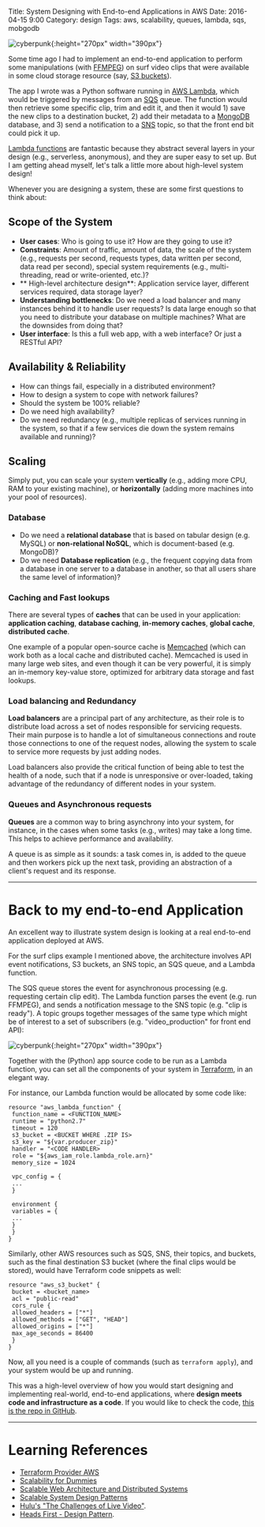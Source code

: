 Title: System Designing with End-to-end Applications in AWS
Date: 2016-04-15 9:00 
Category: design
Tags: aws, scalability, queues, lambda, sqs, mobgodb

![cyberpunk](./cyberpunk/city.jpg){:height="270px" width="390px"}

Some time ago I had to implement an end-to-end application to perform some manipulations (with [FFMPEG](https://ffmpeg.org/)) on surf video clips that were available in some cloud storage resource (say, [S3 buckets](https://docs.aws.amazon.com/AmazonS3/latest/dev/UsingBucket.html)).

The app I wrote was a Python software running in [AWS Lambda](https://aws.amazon.com/lambda/), which would be triggered by messages from an [SQS](https://aws.amazon.com/sqs/) queue. The function would then retrieve some specific clip, trim and edit it, and then it would 1) save the new clips to a destination bucket, 2) add their metadata to a [MongoDB](https://www.mongodb.com/) database, and 3) send a notification to a [SNS](https://aws.amazon.com/sns/) topic, so that the front end bit could pick it up.

[Lambda functions](https://en.wikipedia.org/wiki/Anonymous_function) are fantastic because they abstract several layers in your design (e.g., serverless, anonymous), and they are super easy to set up. But I am getting ahead myself, let's talk a little more about high-level system design!

Whenever you are designing a system, these are some first questions to think about:

## Scope of the System

- **User cases**: Who is going to use it? How are they going to use it?
- **Constraints**: Amount of traffic, amount of data, the scale of the system (e.g., requests per second, requests types, data written per second, data read per second), special system requirements (e.g., multi-threading, read or write-oriented, etc.)?
- ** High-level architecture design**: Application service layer, different services required, data storage layer?
- **Understanding bottlenecks**: Do we need a load balancer and many instances behind it to handle user requests? Is data large enough so that you need to distribute your database on multiple machines? What are the downsides from doing that?
- **User interface**: Is this a full web app, with a web interface? Or just a RESTful API?


## Availability & Reliability

- How can things fail, especially in a distributed environment?
- How to design a system to cope with network failures?
- Should the system be 100% reliable? 
- Do we need high availability? 
- Do we need redundancy (e.g., multiple replicas of services running in the system, so that if a few services die down the system remains available and running)?

## Scaling

Simply put, you can scale your system **vertically** (e.g., adding more CPU, RAM to your existing machine), or **horizontally** (adding more machines into your pool of resources).

### Database

- Do we need a **relational database** that is based on tabular design (e.g. MySQL) or **non-relational NoSQL**, which is document-based (e.g. MongoDB)?
- Do we need **Database replication** (e.g., the frequent copying data from a database in one server to a database in another, so that all users share the same level of information)?


### Caching and Fast lookups

There are several types of **caches** that can be used in your application: **application caching**, **database caching**, **in-memory caches**, **global cache**, **distributed cache**.

One example of a popular open-source cache is [Memcached](http://memcached.org/) (which can work both as a local cache and distributed cache). Memcached is used in many large web sites, and even though it can be very powerful, it is simply an in-memory key-value store, optimized for arbitrary data storage and fast lookups.


### Load balancing and Redundancy

**Load balancers** are a principal part of any architecture, as their role is to distribute load across a set of nodes responsible for servicing requests. Their main purpose is to handle a lot of simultaneous connections and route those connections to one of the request nodes, allowing the system to scale to service more requests by just adding nodes.

Load balancers also provide the critical function of being able to test the health of a node, such that if a node is unresponsive or over-loaded, taking advantage of the redundancy of different nodes in your system.


### Queues and Asynchronous requests

**Queues** are a common way to bring asynchrony into your system, for instance, in the cases when some tasks (e.g., writes) may take a long time. This helps to achieve performance and availability.

 A queue is as simple as it sounds: a task comes in, is added to the queue and then workers pick up the next task, providing an abstraction of a client's request and its response.

-------

# Back to my end-to-end Application

An excellent way to illustrate system design is looking at a real end-to-end application deployed at AWS. 

For the surf clips example I mentioned above, the architecture involves API event notifications, S3 buckets, an SNS topic, an SQS queue, and a Lambda function.

The SQS queue stores the event for asynchronous processing (e.g. requesting certain clip edit). The Lambda function parses the event (e.g. run FFMPEG), and sends a notification message to the SNS topic (e.g. "clip is ready"). A topic groups together messages of the same type which might be of interest to a set of subscribers (e.g. "video_production" for front end API):

![cyberpunk](./cyberpunk/aws.png){:height="270px" width="390px"}

Together with the (Python) app source code to be run as a Lambda function, you can set all the components of your system in [Terraform](https://www.terraform.io/), in an elegant way. 

For instance, our Lambda function would be allocated by some code like:

```
resource "aws_lambda_function" {
 function_name = <FUNCTION_NAME>
 runtime = "python2.7"
 timeout = 120
 s3_bucket = <BUCKET WHERE .ZIP IS>
 s3_key = "${var.producer_zip}"
 handler = "<CODE HANDLER>
 role = "${aws_iam_role.lambda_role.arn}"
 memory_size = 1024

 vpc_config = {
 ...
 }

 environment {
 variables = {
 ...
 }
 }
}
```

Similarly, other AWS resources such as SQS, SNS, their topics, and buckets, such as the final destination S3 bucket (where the final clips would be stored), would have Terraform code snippets as well:

```
resource "aws_s3_bucket" {
 bucket = <bucket_name>
 acl = "public-read"
 cors_rule {
 allowed_headers = ["*"]
 allowed_methods = ["GET", "HEAD"]
 allowed_origins = ["*"]
 max_age_seconds = 86400
 }
}
```

Now, all you need is a couple of commands (such as `terraform apply`), and your system would be up and running. 

This was a high-level overview of how you would start designing and implementing real-world, end-to-end applications, where **design meets code and infrastructure as a code**. If you would like to check the code, [this is the repo in GitHub](https://github.com/mvonsteinkirch/AWS_Resources_By_Examples/tree/master/lambda_functions/sqs-sns_example).


----------------------

# Learning References


* [Terraform Provider AWS](https://github.com/terraform-providers/terraform-provider-aws)
* [Scalability for Dummies](http://www.lecloud.net/tagged/scalability)
* [Scalable Web Architecture and Distributed Systems](http://www.aosabook.org/en/distsys.html)
* [Scalable System Design Patterns](http://horicky.blogspot.com/2010/10/scalable-system-design-patterns.html)
* [Hulu's "The Challenges of Live Video"](https://medium.com/hulu-tech-blog/the-challenges-of-live-linear-video-ingest-part-one-live-versus-on-demand-system-requirements-89238f3af4f6).
* [Heads First - Design Pattern](https://www.u-cursos.cl/usuario/f133dab21b6cbf814b4607124f431358/mi_blog/r/head_first_design_patterns.pdf).


